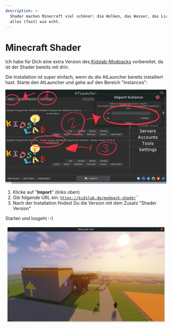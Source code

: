 ```yaml
---
description: >-
  Shader machen Minecraft viel schöner: die Wolken, das Wasser, das Licht -
  alles (fast) wie echt.
---
```


# Minecraft Shader

Ich habe für Dich eine extra Version des[ Kidslab-Modpacks](installation.md) vorbereitet, da ist der Shader bereits mit drin.

Die Installation ist super einfach, wenn du die AtLauncher bereits installiert hast. Starte den AtLauncher und gehe auf den Bereich "Instances":

![](../../.gitbook/assets/atlauncher-shader.png)

1. Klicke auf "**Import**" (links oben)
2. Gib folgende URL ein: [`https://kidslab.de/modpack-shader`](https://kidslab.de/modpack-shader)\`\`
3. Nach der Installation findest Du die Version mit dem Zusatz "Shader Version"

Starten und losgeht :-)

![](../../.gitbook/assets/atlauncher-shader-demo.png)
